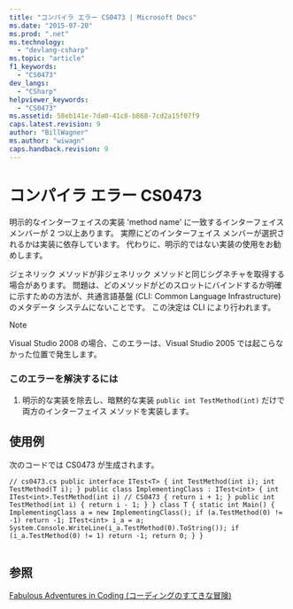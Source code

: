 ```yaml
---
title: "コンパイラ エラー CS0473 | Microsoft Docs"
ms.date: "2015-07-20"
ms.prod: ".net"
ms.technology: 
  - "devlang-csharp"
ms.topic: "article"
f1_keywords: 
  - "CS0473"
dev_langs: 
  - "CSharp"
helpviewer_keywords: 
  - "CS0473"
ms.assetid: 58eb141e-7da0-41c8-b868-7cd2a15f07f9
caps.latest.revision: 9
author: "BillWagner"
ms.author: "wiwagn"
caps.handback.revision: 9
---
```

# コンパイラ エラー CS0473
明示的なインターフェイスの実装 'method name' に一致するインターフェイス メンバーが 2 つ以上あります。 実際にどのインターフェイス メンバーが選択されるかは実装に依存しています。 代わりに、明示的ではない実装の使用をお勧めします。  
  
 ジェネリック メソッドが非ジェネリック メソッドと同じシグネチャを取得する場合があります。 問題は、どのメソッドがどのスロットにバインドするか明確に示すための方法が、共通言語基盤 \(CLI: Common Language Infrastructure\) のメタデータ システムにないことです。 この決定は CLI により行われます。  
  
> [!NOTE]
>  Visual Studio 2008 の場合、このエラーは、Visual Studio 2005 では起こらなかった位置で発生します。  
  
### このエラーを解決するには  
  
1.  明示的な実装を除去し、暗黙的な実装 `public int TestMethod(int)` だけで両方のインターフェイス メソッドを実装します。  
  
## 使用例  
 次のコードでは CS0473 が生成されます。  
  
```  
// cs0473.cs public interface ITest<T> { int TestMethod(int i); int TestMethod(T i); } public class ImplementingClass : ITest<int> { int ITest<int>.TestMethod(int i) // CS0473 { return i + 1; } public int TestMethod(int i) { return i - 1; } } class T { static int Main() { ImplementingClass a = new ImplementingClass(); if (a.TestMethod(0) != -1) return -1; ITest<int> i_a = a; System.Console.WriteLine(i_a.TestMethod(0).ToString()); if (i_a.TestMethod(0) != 1) return -1; return 0; } }  
  
```  
  
## 参照  
 [Fabulous Adventures in Coding \(コーディングのすてきな冒険\)](http://blogs.msdn.com/ericlippert/archive/2006/04/06/570126.aspx)